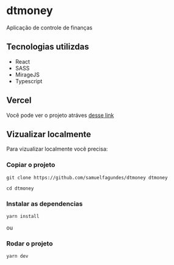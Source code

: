 # dtmoney

Aplicação de controle de finanças

## Tecnologias utilizdas

* React
* SASS
* MirageJS
* Typescript

## Vercel

Você pode ver o projeto atráves [desse link](https://dtmoney-dusky-alpha.vercel.app/)

## Vizualizar localmente

Para vizualizar localmente você precisa:

### Copiar o projeto

```
git clone https://github.com/samuelfagundes/dtmoney dtmoney
```

```
cd dtmoney
```

### Instalar as dependencias

```
yarn install
```
ou


### Rodar o projeto

```
yarn dev
```
